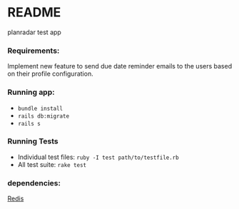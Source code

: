 # README

planradar test app

### Requirements:
Implement new feature to send due date reminder emails to the users based on 
their profile configuration.

### Running app:
- `bundle install`
- `rails db:migrate`
- `rails s`

### Running Tests
- Individual test files: `ruby -I test path/to/testfile.rb`
- All test suite: `rake test`

### dependencies:
[Redis](https://www.digitalocean.com/community/tutorials/how-to-install-and-secure-redis-on-ubuntu-20-04#step-1-%E2%80%94-installing-and-configuring-redis)
